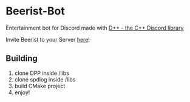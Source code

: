 # Beerist-Bot
Entertainment bot for Discord made with [D++ - the C++ Discord library](https://dpp.dev)

Invite Beerist to your Server [here](https://top.gg/bot/846722660523180042)!

## Building
1. clone DPP inside /libs
2. clone spdlog inside /libs
3. build CMake project
4. enjoy!
